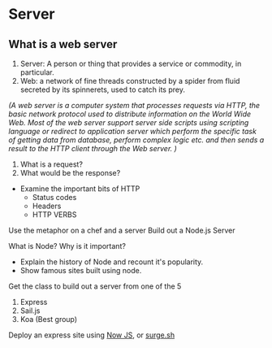 # Server

## What is a web server

1. Server: A person or thing that provides a service or commodity, in particular.
2. Web: a network of fine threads constructed by a spider from fluid secreted by its spinnerets, used to catch its prey.

*(A web server is a computer system that processes requests via HTTP, the basic network protocol used to distribute information on the World Wide Web.
  Most of the web server support server side scripts using scripting language or redirect to application server which perform the specific task of getting data from database, perform complex logic etc. and then sends a result to the HTTP client through the Web server.
)*

1. What is a request?
2. What would be the response?

- Examine the important bits of HTTP
  - Status codes
  - Headers
  - HTTP VERBS

Use the metaphor on a chef and a server
Build out a Node.js Server

What is Node? Why is it important?
- Explain the history of Node and recount it's popularity.
- Show famous sites built using node.


Get the class to build out a server from one of the 5
1. Express
2. Sail.js
3. Koa (Best group)

Deploy an express site using 
[Now JS](https://zeit.co/now#get-started), or [surge.sh](http://surge.sh/)

